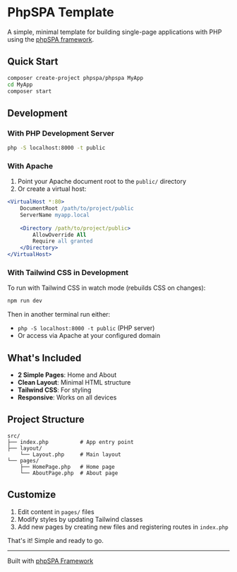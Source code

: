 # PhpSPA Template

A simple, minimal template for building single-page applications with PHP using the [phpSPA framework](https://github.com/dconco/phpspa).

## Quick Start

```bash
composer create-project phpspa/phpspa MyApp
cd MyApp
composer start
```

## Development

### With PHP Development Server

```bash
php -S localhost:8000 -t public
```

### With Apache

1. Point your Apache document root to the `public/` directory
2. Or create a virtual host:

```apache
<VirtualHost *:80>
    DocumentRoot /path/to/project/public
    ServerName myapp.local
    
    <Directory /path/to/project/public>
        AllowOverride All
        Require all granted
    </Directory>
</VirtualHost>
```

### With Tailwind CSS in Development

To run with Tailwind CSS in watch mode (rebuilds CSS on changes):

```bash
npm run dev
```

Then in another terminal run either:
- `php -S localhost:8000 -t public` (PHP server)
- Or access via Apache at your configured domain

## What's Included

- **2 Simple Pages**: Home and About
- **Clean Layout**: Minimal HTML structure
- **Tailwind CSS**: For styling
- **Responsive**: Works on all devices

## Project Structure

```
src/
├── index.php          # App entry point
├── layout/
    └── Layout.php     # Main layout
└── pages/
    ├── HomePage.php   # Home page
    └── AboutPage.php  # About page
```

## Customize

1. Edit content in `pages/` files
2. Modify styles by updating Tailwind classes
3. Add new pages by creating new files and registering routes in `index.php`

That's it! Simple and ready to go.

---

Built with [phpSPA Framework](https://github.com/dconco/phpspa)
